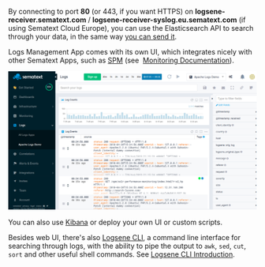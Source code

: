By connecting to port **80** (or 443, if you want HTTPS)
on **logsene-receiver.sematext.com** / **logsene-receiver-syslog.eu.sematext.com** (if using Sematext Cloud Europe), you can use the Elasticsearch API to search
through your data, in the same way [you can send it](sending-log-events).

Logs Management App comes with its own UI, which integrates nicely with other Sematext Apps, such as [SPM](http://sematext.com/spm/) (see  [Monitoring Documentation](../monitoring/coda-hale-metrics-reporter)). 

<img alt="Sematext Monitoring UI screen" src="/docs/images/logs/logsene-ui.png" title="Sematext Logging UI screen">

You can also use [Kibana](kibana)  or deploy your own UI or custom scripts.

Besides web UI, there's also [Logsene CLI](https://www.npmjs.com/package/logsene-cli), a command line interface for searching through logs, with the ability to pipe the output to `awk`, `sed`, `cut`, `sort` and other useful shell commands.
See [Logsene CLI Introduction](http://blog.sematext.com/2015/07/07/logsene-cli/).
